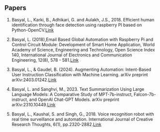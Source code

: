 ## Papers

1. Basyal, L., Karki, B., Adhikari, G. and Aulakh, J.S., 2018. Efficient human identification through face detection using raspberry PI based on Python-OpenCV.[Link](http://lbasyal.github.io/files/paper2.pdf)

2. Basyal, L. (2018),Email Based Global Automation with Raspberry Pi and Control Circuit Module: Development of Smart Home Application, World Academy of Science, Engineering and Technology, Open Science Index 140, International Journal of Electronics and Communication Engineering, 12(8), 578 - 581.[Link](http://lbasyal.github.io/files/paper4.pdf)

3. Basyal, L., & Gaudel, B. (2024). Augmenting Automation: Intent-Based User Instruction Classification with Machine Learning. arXiv preprint arXiv:2403.01242.[Link](http://lbasyal.github.io/files/paper6.pdf)

4. Basyal, L. and Sanghvi, M., 2023. Text Summarization Using Large Language Models: A Comparative Study of MPT-7b-instruct, Falcon-7b-instruct, and OpenAI Chat-GPT Models. arXiv preprint arXiv:2310.10449.[Link](https://arxiv.org/abs/2310.10449)

5. Basyal, L., Kaushal, S. and Singh, G., 2018. Voice recognition robot with real time surveillance and automation. International Journal of Creative Research Thoughts, 6(1), pp.2320-2882.[Link](http://lbasyal.github.io/files/paper3.pdf)
